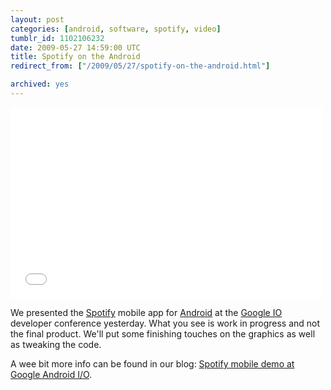 ```yaml
---
layout: post
categories: [android, software, spotify, video]
tumblr_id: 1102106232  
date: 2009-05-27 14:59:00 UTC
title: Spotify on the Android
redirect_from: ["/2009/05/27/spotify-on-the-android.html"]

archived: yes
---
```


<object width="500" height="306"><param name="movie" value="http://www.youtube-nocookie.com/v/7ALGPknOsiU&hl=en&fs=1&rel=0&hd=1"></param><param name="allowFullScreen" value="true"></param><param name="allowscriptaccess" value="always"></param><embed src="//www.youtube-nocookie.com/v/7ALGPknOsiU&hl=en&fs=1&rel=0&hd=1" type="application/x-shockwave-flash" allowscriptaccess="always" allowfullscreen="true" width="500" height="306"></embed></object>

We presented the <a href="http://www.spotify.com/">Spotify</a> mobile app for <a href="http://www.android.com/">Android</a> at the <a href="http://code.google.com/events/io/">Google IO</a> developer conference yesterday. What you see is work in progress and not the final product. We'll put some finishing touches on the graphics as well as tweaking the code.

A wee bit more info can be found in our blog: <a href="http://www.spotify.com/blog/archives/2009/05/28/spotify-mobile-demo-at-google-android-io/">Spotify mobile demo at Google Android I/O</a>.
